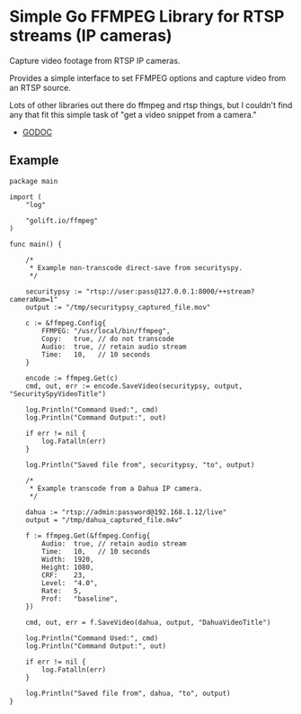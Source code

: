 # Simple Go FFMPEG Library for RTSP streams (IP cameras)

Capture video footage from RTSP IP cameras.

Provides a simple interface to set FFMPEG options and capture video from an RTSP source.

Lots of other libraries out there do ffmpeg and rtsp things, but I couldn't find
any that fit this simple task of "get a video snippet from a camera."

- [GODOC](https://pkg.go.dev/golift.io/ffmpeg)

## Example

```golang
package main

import (
	"log"

	"golift.io/ffmpeg"
)

func main() {

	/*
	 * Example non-transcode direct-save from securityspy.
	 */

	securitypsy := "rtsp://user:pass@127.0.0.1:8000/++stream?cameraNum=1"
	output := "/tmp/securitypsy_captured_file.mov"

	c := &ffmpeg.Config{
		FFMPEG: "/usr/local/bin/ffmpeg",
		Copy:   true, // do not transcode
		Audio:  true, // retain audio stream
		Time:   10,   // 10 seconds
	}

	encode := ffmpeg.Get(c)
	cmd, out, err := encode.SaveVideo(securitypsy, output, "SecuritySpyVideoTitle")

	log.Println("Command Used:", cmd)
	log.Println("Command Output:", out)

	if err != nil {
		log.Fatalln(err)
	}

	log.Println("Saved file from", securitypsy, "to", output)

	/*
	 * Example transcode from a Dahua IP camera.
	 */

	dahua := "rtsp://admin:password@192.168.1.12/live"
	output = "/tmp/dahua_captured_file.m4v"

	f := ffmpeg.Get(&ffmpeg.Config{
		Audio:  true, // retain audio stream
		Time:   10,   // 10 seconds
		Width:  1920,
		Height: 1080,
		CRF:    23,
		Level:  "4.0",
		Rate:   5,
		Prof:   "baseline",
	})

	cmd, out, err = f.SaveVideo(dahua, output, "DahuaVideoTitle")

	log.Println("Command Used:", cmd)
	log.Println("Command Output:", out)

	if err != nil {
		log.Fatalln(err)
	}

	log.Println("Saved file from", dahua, "to", output)
}
```
